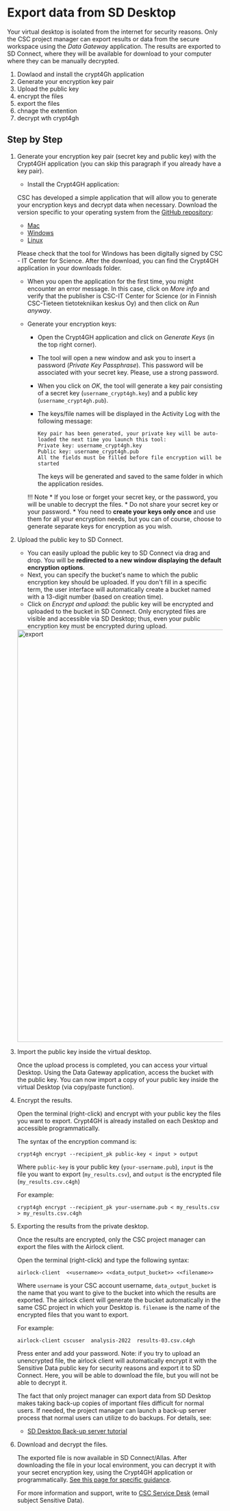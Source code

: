 #  Export data from SD Desktop

Your virtual desktop is isolated from the internet for security reasons. Only the CSC project manager can export results or data from the secure workspace using the _Data Gateway_ application. The results are exported to SD Connect, where they will be available for download to your computer where they can be manually decrypted. 


1. Dowlaod and install the crypt4Gh application
2. Generate your encryption key pair
3. Upload the public key
4. encrypt the files
5. export the files
6. chnage the extention
7. decrypt wth crypt4gh



## Step by Step


1. Generate your encryption key pair (secret key and public key) with the Crypt4GH application (you can skip this paragraph if you already have a key pair).

      * Install the Crypt4GH application:

      CSC has developed a simple application that will allow you to generate your encryption keys and decrypt data when necessary. 
      Download the version specific to your operating system from the [GitHub repository](https://github.com/CSCfi/crypt4gh-gui):

      * [Mac](https://github.com/CSCfi/crypt4gh-gui/releases/download/v1.3.0/crypt4gh-gui-python3.10-macos-amd64.zip)
      * [Windows](https://github.com/CSCfi/crypt4gh-gui/releases/download/v1.3.0/crypt4gh-gui-python3.10-windows-amd64.zip)
      * [Linux](https://github.com/CSCfi/crypt4gh-gui/releases/download/v1.3.0/crypt4gh-gui-python3.10-linux-amd64.zip)

    Please check that the tool for Windows has been digitally signed by CSC - IT Center for Science. After the download, you can find the Crypt4GH application in your downloads folder.

    * When you open the application for the first time, you might encounter an error message. In this case, click on _More info_ and verify that the publisher is CSC-IT Center for Science (or in Finnish CSC-Tieteen tietotekniikan keskus Oy) and then click on _Run anyway_.

    * Generate your encryption keys:

        - Open the Crypt4GH application and click on _Generate Keys_ (in the top right corner).
        - The tool will open a new window and ask you to insert a password (_Private Key Passphrase_). This password will be associated with your secret key. Please, use a strong password.
        - When you click on _OK_, the tool will generate a key pair consisting of a secret key (`username_crypt4gh.key`) and a public key (`username_crypt4gh.pub`).
        - The keys/file names will be displayed in the Activity Log with the following message:

            ```
            Key pair has been generated, your private key will be auto-loaded the next time you launch this tool:
            Private key: username_crypt4gh.key
            Public key: username_crypt4gh.pub
            All the fields must be filled before file encryption will be started
            ```

            The keys will be generated and saved to the same folder in which the application resides.

        !!! Note
            * If you lose or forget your secret key, or the password, you will be unable to decrypt the files.
            * Do not share your secret key or your password.
            * You need to **create your keys only once** and use them for all your encryption needs, but you can of course, choose to generate separate keys for encryption as you wish.

2. Upload the public key to SD Connect. 

      * You can easily upload the public key to SD Connect via drag and drop. You will be **redirected to a new window displaying the default encryption options**. 
      * Next, you can specify the bucket's name to which the public encryption key should be uploaded. If you don't fill in a specific term, the user interface will automatically create a bucket named with a 13-digit number (based on creation time). 
      * Click on _Encrypt and upload_: the public key will be encrypted and uploaded to the bucket in SD Connect. Only encrypted files are visible and accessible via SD Desktop; thus, even your public encryption key must be encrypted during upload.

    <img width="960" alt="export" src="https://user-images.githubusercontent.com/83574067/160693019-e0bafc69-7bc6-4cb4-bca4-37db0e124b63.png">

3. Import the public key inside the virtual desktop.

    Once the upload process is completed, you can access your virtual Desktop. Using the Data Gateway application, access the bucket with the public key. You can now import a copy of your public key inside the virtual Desktop (via copy/paste function). 

4. Encrypt the results.

    Open the terminal (right-click) and encrypt with your public key the files you want to export. Crypt4GH is already installed on each Desktop and accessible programmatically. 

    The syntax of the encryption command is:

    ```text
    crypt4gh encrypt --recipient_pk public-key < input > output
    ```

    Where `public-key` is your public key (`your-username.pub`), `input` is the file you want to export (`my_results.csv`), and `output` is the encrypted file (`my_results.csv.c4gh`)

    For example:

    ```text
    crypt4gh encrypt --recipient_pk your-username.pub < my_results.csv > my_results.csv.c4gh
    ```

5. Exporting the results from the private desktop.

    Once the results are encrypted, only the CSC project manager can export the files with the Airlock client. 

    Open the terminal (right-click) and type the following syntax:

    ```text
    airlock-client  <<username>> <<data_output_bucket>> <<filename>>
    ```

    Where `username` is your CSC account username, `data_output_bucket` is the name that you want to give to the bucket into which the results are exported. The airlock client will generate the bucket automatically in the same CSC project in which your Desktop is. `filename` is the name of the encrypted files that you want to export.

    For example:

    ```text
    airlock-client cscuser  analysis-2022  results-03.csv.c4gh
    ```

    Press enter and add your password. Note: if you try to upload an unencrypted file, the airlock client will automatically encrypt it with the Sensitive Data public key for security reasons and export it to SD Connect. Here, you will be able to download the file, but you will not be able to decrypt it.

    The fact that only project manager can export data from SD Desktop makes taking back-up copies of important files difficult for normal users. 
    If needed, the project manager can launch a back-up server process that normal users can utilize to do backups. For details, see:

    * [SD Desktop Back-up server tutorial](tutorials/backup_sd_desktop.md)

6. Download and decrypt the files.

    The exported file is now available in SD Connect/Allas. After downloading the file in your local environment, you can decrypt it with your secret encryption key, using the Crypt4GH application or programmatically. [See this page for specific guidance](sd-connect-download-old-version.md). 

    For more information and support, write to [CSC Service Desk](../../support/contact.md) (email subject Sensitive Data).
